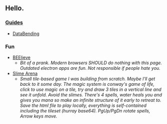## Hello.

### [Guides](./Guides)
- [DataBending](./Guides/Databending/Databending)

### Fun
- [BEElieve](./Fun/BEELieve.html) 
  - *Bit of a prank. Modern browsers SHOULD do nothing with this page. Outdated electron apps are fun. Not responsible if people hate you.*
- [Slime Arena](/GameEngine/SlimeArenaCurrent/SlimeArena.html) 
  - *Small tile-based game I was building from scratch. Maybe I'll get back to it some day. The magic system is conway's game of life, click to use magic on a tile, try and draw 3 tiles in a vertical line and see it unfold. Avoid the slimes. There's 4 spells, water heals you and gives you mana so make an infinite structure of it early to retreat to. Save the html file to play locally, everything is self-contained including the tileset (hurray base64). PgUp/PgDn rotate spells, Arrow keys move.*
